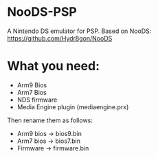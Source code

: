 # NooDS-PSP
 A Nintendo DS emulator for PSP.
 Based on NooDS: https://github.com/Hydr8gon/NooDS

# What you need:
- Arm9 Bios
- Arm7 Bios
- NDS firmware
- Media Engine plugin (mediaengine.prx)

Then rename them as follows:
  - Arm9 bios -> bios9.bin
  - Arm7 bios -> bios7.bin
  - Firmware  -> firmware.bin

